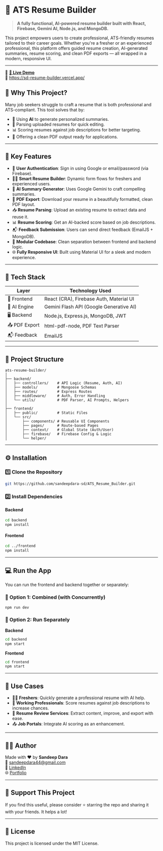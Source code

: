 # 💼 ATS Resume Builder

> **A fully functional, AI-powered resume builder built with React, Firebase, Gemini AI, Node.js, and MongoDB.**

This project empowers users to create professional, ATS-friendly resumes tailored to their career goals. Whether you're a fresher or an experienced professional, this platform offers guided resume creation, AI-generated summaries, resume scoring, and clean PDF exports — all wrapped in a modern, responsive UI.

---

🎯 **[🚀 Live Demo](https://sd-resume-builder.vercel.app/)**  
🔗 https://sd-resume-builder.vercel.app/


## 🚀 Why This Project?

Many job seekers struggle to craft a resume that is both professional and ATS-compliant. This tool solves that by:

- 🧠 Using **AI** to generate personalized summaries.
- 🧾 Parsing uploaded resumes for quick editing.
- 📊 Scoring resumes against job descriptions for better targeting.
- 📄 Offering a clean PDF output ready for applications.

---

## 🎯 Key Features

- 🔐 **User Authentication**: Sign in using Google or email/password (via Firebase).
- 🧑‍🎓 **Smart Resume Builder**: Dynamic form flows for freshers and experienced users.
- 🧠 **AI Summary Generator**: Uses Google Gemini to craft compelling summaries.
- 📄 **PDF Export**: Download your resume in a beautifully formatted, clean PDF layout.
- 📥 **Resume Parsing**: Upload an existing resume to extract data and reuse it.
- 📊 **Resume Scoring**: Get an AI-backed score based on job descriptions.
- 📬 **Feedback Submission**: Users can send direct feedback (EmailJS + MongoDB).
- 🧩 **Modular Codebase**: Clean separation between frontend and backend logic.
- 🌐 **Fully Responsive UI**: Built using Material UI for a sleek and modern experience.

---

## 🧰 Tech Stack

| Layer         | Technology Used                                           |
|---------------|-----------------------------------------------------------|
| 🎨 Frontend    | React (CRA), Firebase Auth, Material UI                  |
| 🧠 AI Engine   | Gemini Flash API (Google Generative AI)                  |
| 🖥️ Backend     | Node.js, Express.js, MongoDB, JWT                        |
| 📤 PDF Export  | html-pdf-node, PDF Text Parser                           |
| 📬 Feedback    | EmailJS                                                  |

---

## 📁 Project Structure

```
ats-resume-builder/
│
├── backend/
│   ├── controllers/    # API Logic (Resume, Auth, AI)
│   ├── models/         # Mongoose Schemas
│   ├── routes/         # Express Routes
│   ├── middleware/     # Auth, Error Handling
│   └── utils/          # PDF Parser, AI Prompts, Helpers
│
├── frontend/
│   ├── public/         # Static Files
│   └── src/
│       ├── components/ # Reusable UI Components
│       ├── pages/      # Route-based Pages
│       ├── context/    # Global State (Auth/User)
│       ├── firebase/   # Firebase Config & Logic
│       └── helper/     
```

---

## ⚙️ Installation

### 1️⃣ Clone the Repository

```bash
git https://github.com/sandeepdara-sd/ATS_Resume_Builder.git

```

### 2️⃣ Install Dependencies

#### Backend

```bash
cd backend
npm install
```

#### Frontend

```bash
cd ../frontend
npm install
```

---

## 💻 Run the App

You can run the frontend and backend together or separately:

### 🧪 Option 1: Combined (with Concurrently)

```bash
npm run dev
```

### 🧪 Option 2: Run Separately

**Backend**

```bash
cd backend
npm start
```

**Frontend**

```bash
cd frontend
npm start
```

---

## 📌 Use Cases

- 🧑‍🎓 **Freshers**: Quickly generate a professional resume with AI help.
- 💼 **Working Professionals**: Score resumes against job descriptions to increase chances.
- 📝 **Resume Review Services**: Extract content, improve, and export with ease.
- 📤 **Job Portals**: Integrate AI scoring as an enhancement.

---

## 👨‍💻 Author

Made with ❤️ by **Sandeep Dara**  
📧 sandeepdara44@gmail.com  
🔗 [LinkedIn](https://www.linkedin.com/in/sandeep-dara-1b0a23242/)  
🌐 [Portfolio](https://sd-portfoilo.vercel.app/)

---

## 🌟 Support This Project

If you find this useful, please consider ⭐ starring the repo and sharing it with your friends. It helps a lot!

---

## 📃 License

This project is licensed under the MIT License.

